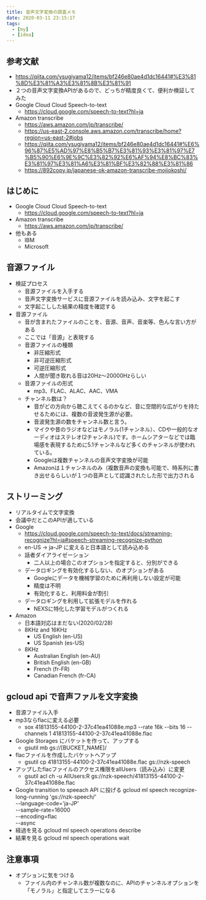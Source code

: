 ```yaml
---
title: 音声文字変換の調査メモ
date: 2020-03-11 23:15:17
tags: 
  - [my]
  - [idea]
---
```


## 参考文献
* https://qiita.com/ysugiyama12/items/bf246e80ae4d1dc16441#%E3%81%8D%E3%81%A3%E3%81%8B%E3%81%91
* ２つの音声文字変換APIがあるので、どっちが精度良くて、便利か検証してみた
* Google Cloud Cloud Speech-to-text
    * https://cloud.google.com/speech-to-text?hl=ja
* Amazon transcribe
    * https://aws.amazon.com/jp/transcribe/
    * https://us-east-2.console.aws.amazon.com/transcribe/home?region=us-east-2#jobs
    * https://qiita.com/ysugiyama12/items/bf246e80ae4d1dc16441#%E6%96%87%E5%AD%97%E8%B5%B7%E3%81%93%E3%81%97%E7%B5%90%E6%9E%9C%E3%82%92%E6%AF%94%E8%BC%83%E3%81%97%E3%81%A6%E3%81%BF%E3%82%88%E3%81%86
    * https://892copy.jp/japanese-ok-amazon-transcribe-mojiokoshi/

## はじめに
* Google Cloud Cloud Speech-to-text
    * https://cloud.google.com/speech-to-text?hl=ja
* Amazon transcribe
    * https://aws.amazon.com/jp/transcribe/
* 他もある
    * IBM
    * Microsoft

## 音源ファイル
* 検証プロセス
    * 音源ファイルを入手する
    * 音声文字変換サービスに音源ファイルを読み込み、文字を起こす
    * 文字起こしした結果の精度を確認する
* 音源ファイル
    * 音が含まれたファイルのことを、音源、音声、音楽等、色んな言い方がある
    * ここでは「音源」と表現する
    * 音源ファイルの種類
        * 非圧縮形式
        * 非可逆圧縮形式
        * 可逆圧縮形式
        * 人間が聞き取れる音は20Hz～20000Hzらしい
    * 音源ファイルの形式
        * mp3、FLAC、ALAC、AAC、VMA
    * チャンネル数は？
        * 音がどの方向から聴こえてくるのかなど、音に空間的な広がりを持たせるためには、複数の音波発生源が必要。
        * 音波発生源の数をチャンネル数と言う。
        * マイクや昔のラジオなどはモノラル(1チャンネル）、CDや一般的なオーディオはステレオ(2チャンネル)です。ホームシアターなどでは臨場感を表現するために5.1チャンネルなど多くのチャンネルが使われている。
        * Googleは複数チャンネルの音声文字変換が可能
        * Amazonは１チャンネルのみ（複数音声の変換も可能で、時系列に書き出せるらしいが１つの音声として認識されたした形で出力される

## ストリーミング
* リアルタイムで文字変換
* 会議中だとこのAPIが適している
* Google
    * https://cloud.google.com/speech-to-text/docs/streaming-recognize?hl=ja#speech-streaming-recognize-python
    * en-US -> ja-JP に変えると日本語として読み込める
    * 話者ダイアライゼーション
        * 二人以上の場合このオプションを指定すると、分別ができる
    * データロギングを有効化するしない、のオプションがある
        * Googleにデータを機械学習のために再利用しない設定が可能
        * 精度は不明
        * 有効化すると、利用料金が割引
    * データロギングを利用して拡張モデルを作れる
        * NEXSに特化した学習モデルがつくれる
* Amazon
    * 日本語対応はまだない(2020/02/28)
    * 8KHz and 16KHz
        * US English (en-US)
        * US Spanish (es-US)
    * 8KHz
        * Australian English (en-AU)
        * British English (en-GB)
        * French (fr-FR)
        * Canadian French (fr-CA)

## gcloud api で音声ファルを文字変換
* 音源ファイル入手
* mp3ならflacに変える必要
    * sox 41813155-44100-2-37c41ea41088e.mp3 --rate 16k --bits 16 --channels 1 41813155-44100-2-37c41ea41088e.flac
* Google Storages にバケットを作って、アップする
    * gsutil mb gs://[BUCKET_NAME]/
* flacファイルを作成したバケットへアップ
    * gsutil cp 41813155-44100-2-37c41ea41088e.flac gs://nzk-speech
* アップしたflacファイルのアクセス権限をallUsers（読み込み）に変更
    * gsutil acl ch -u AllUsers:R gs://nzk-speech/41813155-44100-2-37c41ea41088e.flac
* Google transition to speeach API に投げる
gcloud ml speech recognize-long-running 'gs://nzk-speech/' \
    --language-code='ja-JP' \
    --sample-rate=16000 \
    --encoding=flac \
    --async
* 経過を見る
gcloud ml speech operations describe
* 結果を見る
gcloud ml speech operations wait

## 注意事項
* オプションに気をつける
    * ファイル内のチャンネル数が複数なのに、APIのチャンネルオプションを「モノラル」と指定してエラーになる
